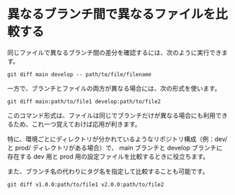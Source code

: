 # 異なるブランチ間で異なるファイルを比較する

同じファイルで異なるブランチ間の差分を確認するには、次のように実行できます。

```git
git diff main develop -- path/to/file/filename
```

一方で、ブランチとファイルの両方が異なる場合には、次の形式を使います。

```git
git diff main:path/to/file1 develop:path/to/file2
```

このコマンド形式は、ファイルは同じでブランチだけが異なる場合にも利用できるため、これ一つ覚えておけば応用が利きます。

特に、環境ごとにディレクトリが分かれているようなリポジトリ構成（例：dev/ と prod/ ディレクトリがある場合）で、
main ブランチと develop ブランチに存在する dev 用と prod 用の設定ファイルを比較するときに役立ちます。

また、ブランチ名の代わりにタグ名を指定して比較することも可能です。

```git
git diff v1.0.0:path/to/file1 v2.0.0:path/to/file2
```
